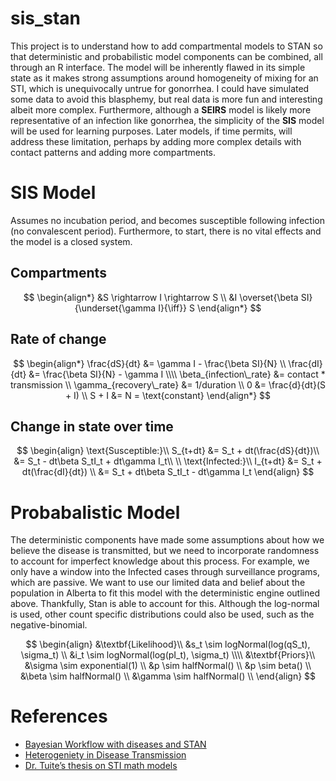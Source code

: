 
<!-- README.md is generated from README.Rmd. Please edit that file -->

# sis_stan

<!-- badges: start -->
<!-- badges: end -->

This project is to understand how to add compartmental models to STAN so
that deterministic and probabilistic model components can be combined,
all through an R interface. The model will be inherently flawed in its
simple state as it makes strong assumptions around homogeneity of mixing
for an STI, which is unequivocally untrue for gonorrhea. I could have
simulated some data to avoid this blasphemy, but real data is more fun
and interesting albeit more complex. Furthermore, although a **SEIRS**
model is likely more representative of an infection like gonorrhea, the
simplicity of the **SIS** model will be used for learning purposes.
Later models, if time permits, will address these limitation, perhaps by
adding more complex details with contact patterns and adding more
compartments.

# SIS Model

Assumes no incubation period, and becomes susceptible following
infection (no convalescent period). Furthermore, to start, there is no
vital effects and the model is a closed system.

## Compartments

$$
\begin{align*}
&S \rightarrow I \rightarrow S \\
&I \overset{\beta SI}{\underset{\gamma I}{\iff}} S 
\end{align*}
$$

## Rate of change

$$
\begin{align*}
\frac{dS}{dt} &= \gamma I - \frac{\beta SI}{N} \\
\frac{dI}{dt} &= \frac{\beta SI}{N} - \gamma I \\\\
\beta_{infection\_rate} &= contact * transmission  \\
\gamma_{recovery\_rate} &= 1/duration \\
0 &= \frac{d}{dt}(S + I) \\
S + I &= N = \text{constant} 
\end{align*}
$$

## Change in state over time

$$
\begin{align}
\text{Susceptible:}\\
S_{t+dt} &= S_t + dt(\frac{dS}{dt})\\
&= S_t - dt\beta S_tI_t + dt\gamma I_t\\ \\
\text{Infected:}\\
I_{t+dt} &= S_t + dt(\frac{dI}{dt}) \\
&= S_t + dt\beta S_tI_t - dt\gamma I_t
\end{align}
$$

# Probabalistic Model

The deterministic components have made some assumptions about how we
believe the disease is transmitted, but we need to incorporate
randomness to account for imperfect knowledge about this process. For
example, we only have a window into the Infected cases through
surveillance programs, which are passive. We want to use our limited
data and belief about the population in Alberta to fit this model with
the deterministic engine outlined above. Thankfully, Stan is able to
account for this. Although the log-normal is used, other count specific
distributions could also be used, such as the negative-binomial.

$$
\begin{align}
&\textbf{Likelihood}\\
&s_t \sim logNormal(log(qS_t), \sigma_t) \\
&i_t \sim logNormal(log(pI_t), \sigma_t) \\\\
&\textbf{Priors}\\
&\sigma \sim exponential(1) \\
&p \sim halfNormal() \\
&p \sim beta() \\
&\beta \sim halfNormal() \\
&\gamma \sim halfNormal() \\
\end{align}
$$

# References

- [Bayesian Workflow with diseases and
  STAN](https://www.ncbi.nlm.nih.gov/pmc/articles/PMC8661657/)
- [Heterogeniety in Disease
  Transmission](https://www.ncbi.nlm.nih.gov/pmc/articles/PMC4808916/)
- [Dr. Tuite’s thesis on STI math
  models](https://tspace.library.utoronto.ca/bitstream/1807/71350/1/Tuite_Ashleigh_201511_PhD_thesis.pdf)
